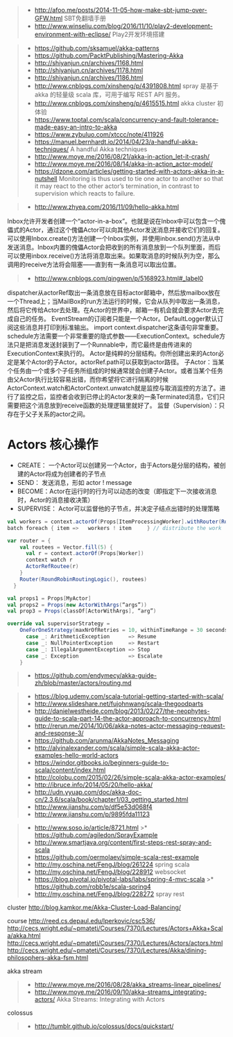 >* http://afoo.me/posts/2014-11-05-how-make-sbt-jump-over-GFW.html  SBT免翻墙手册
>* http://www.winseliu.com/blog/2016/11/10/play2-development-environment-with-eclipse/  Play2开发环境搭建

>* https://github.com/sksamuel/akka-patterns 
>* https://github.com/PacktPublishing/Mastering-Akka
>* http://shiyanjun.cn/archives/1168.html
>* http://shiyanjun.cn/archives/1178.html
>* http://shiyanjun.cn/archives/1186.html
>* http://www.cnblogs.com/xinsheng/p/4391808.html   spray 是基于 akka 的轻量级 scala 库，可用于编写 REST API 服务。
>* http://www.cnblogs.com/xinsheng/p/4615515.html   akka cluster 初体验
>* https://www.toptal.com/scala/concurrency-and-fault-tolerance-made-easy-an-intro-to-akka
>* https://www.zybuluo.com/xtccc/note/411926
>* https://manuel.bernhardt.io/2014/04/23/a-handful-akka-techniques/   A handful Akka techniques
>* http://www.moye.me/2016/08/21/akka-in-action_let-it-crash/   
>* http://www.moye.me/2016/08/14/akka-in-action_actor-model/
>* https://dzone.com/articles/getting-started-with-actors-akka-in-a-nutshell
Monitoring is thus used to tie one actor to another so that it may react to the other actor’s termination, in contrast to supervision which reacts to failure.

>* http://www.zhyea.com/2016/11/09/hello-akka.html 

Inbox允许开发者创建一个“actor-in-a-box”。也就是说在Inbox中可以包含一个傀儡式的Actor，通过这个傀儡Actor可以向其他Actor发送消息并接收它们的回复。可以使用Inbox.create()方法创建一个Inbox实例，并使用inbox.send()方法从中发送消息。Inbox内置的傀儡Actor会把收到的所有消息放到一个队列里面，而后可以使用inbox.receive()方法将消息取出来。如果取消息的时候队列为空，那么调用的receive方法将会阻塞——直到有一条消息可以取出位置。

>* http://www.cnblogs.com/qingwen/p/5168923.html#_label0

dispatcher从actorRef取出一条消息放在目标actor邮箱中，然后放mailbox放在一个Thread上；当MailBox的run方法运行的时候，它会从队列中取出一条消息， 然后将它传给Actor去处理。在Actor的世界中，邮箱一有机会就会要求Actor去完成自己的任务。
EventStream的订阅者只能是一个Actor。DefaultLogger默认订阅这些消息并打印到标准输出。
import context.dispatcher这条语句非常重要。schedule方法需要一个非常重要的隐式参数——ExecutionContext。schedule方法只是把消息发送封装到了一个Runnable中，而它最终是由传进来的ExecutionContext来执行的。
Actor是纯粹的分层结构。你所创建出来的Actor必定是某个Actor的子Actor。actorRef.path可以获取到actor路径。
子Actor：当某个任务由一个或多个子任务所组成的时候通常就会创建子Actor。或者当某个任务由父Actor执行比较容易出错，而你希望将它进行隔离的时候
ActorContext.watch和ActorContext.unwatch就是监控与取消监控的方法了。进行了监控之后，监控者会收到已停止的Actor发来的一条Terminated消息，它们只需要把这个消息放到receive函数的处理逻辑里就好了。 
监督（Supervision）：只存在于父子关系的actor之间。

# Actors 核心操作
- CREATE： 一个Actor可以创建另一个Actor，由于Actors是分层的结构，被创建的Actor将成为创建者的子节点
- SEND： 发送消息，形如 actor ! message
- BECOME：Actor在运行时的行为可以动态的改变（即指定下一次接收消息时，Actor的消息接收决策）
- SUPERVISE：  Actor可以监督他的子节点，并决定子结点出错时的处理策略


```scala
val workers = context.actorOf(Props[ItemProcessingWorker].withRouter(RoundRobinRouter(100)))
batch foreach { item =>   workers ! item     } // distribute the work

var router = {
    val routees = Vector.fill(5) {
      val r = context.actorOf(Props[Worker])
      context watch r
      ActorRefRoutee(r)
    }
    Router(RoundRobinRoutingLogic(), routees)
  }

val props1 = Props[MyActor]
val props2 = Props(new ActorWithArgs(“args”))
val prop3 = Props(classOf[ActorWithArgs], “arg”)

override val supervisorStrategy =
    OneForOneStrategy(maxNrOfRetries = 10, withinTimeRange = 30 seconds) {
      case _: ArithmeticException      => Resume
      case _: NullPointerException     => Restart
      case _: IllegalArgumentException => Stop
      case _: Exception                => Escalate
    }
```

>* https://github.com/endymecy/akka-guide-zh/blob/master/actors/routing.md


>* https://blog.udemy.com/scala-tutorial-getting-started-with-scala/
>* http://www.slideshare.net/fujohnwang/scala-thegoodparts
>* http://danielwestheide.com/blog/2013/02/27/the-neophytes-guide-to-scala-part-14-the-actor-approach-to-concurrency.html
>* http://rerun.me/2014/10/06/akka-notes-actor-messaging-request-and-response-3/
>* https://github.com/arunma/AkkaNotes_Messaging
>* http://alvinalexander.com/scala/simple-scala-akka-actor-examples-hello-world-actors
>* https://windor.gitbooks.io/beginners-guide-to-scala/content/index.html
>* http://colobu.com/2015/02/26/simple-scala-akka-actor-examples/
>* http://ibruce.info/2014/05/20/hello-akka/
>* http://udn.yyuap.com/doc/akka-doc-cn/2.3.6/scala/book/chapter1/03_getting_started.html
>* http://www.jianshu.com/p/df5e53d068f4
>* http://www.jianshu.com/p/9895fda11123


>* http://www.soso.io/article/8721.html   >* https://github.com/agiledon/SprayExample
>* http://www.smartjava.org/content/first-steps-rest-spray-and-scala
>* https://github.com/oermolaev/simple-scala-rest-example
>* http://my.oschina.net/FengJ/blog/261224  spring scala
>* http://my.oschina.net/FengJ/blog/228912  websocket
>* https://blog.pivotal.io/pivotal-labs/labs/spring-4-mvc-scala   >* https://github.com/robb1e/scala-spring4
>* http://my.oschina.net/FengJ/blog/228272  spray rest

cluster
http://blog.kamkor.me/Akka-Cluster-Load-Balancing/

course
http://reed.cs.depaul.edu/lperkovic/csc536/
http://cecs.wright.edu/~pmateti/Courses/7370/Lectures/Actors+Akka+Scala/akka.html
http://cecs.wright.edu/~pmateti/Courses/7370/Lectures/Actors/actors.html
http://cecs.wright.edu/~pmateti/Courses/7370/Lectures/Akka/dining-philosophers-akka-fsm.html

akka stream
>* http://www.moye.me/2016/08/28/akka_streams-linear_pipelines/
>* http://www.moye.me/2016/09/10/akka-streams_integrating-actors/  Akka Streams: Integrating with Actors


colossus
>* http://tumblr.github.io/colossus/docs/quickstart/
